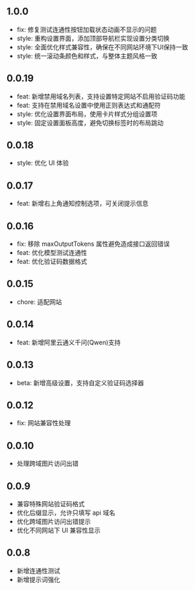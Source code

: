 ## 1.0.0

- fix: 修复测试连通性按钮加载状态动画不显示的问题
- style: 重构设置界面，添加顶部导航栏实现设置分类切换
- style: 全面优化样式兼容性，确保在不同网站环境下UI保持一致
- style: 统一滚动条颜色和样式，与整体主题风格一致

## 0.0.19

- feat: 新增禁用域名列表，支持设置特定网站不启用验证码功能
- feat: 支持在禁用域名设置中使用正则表达式和通配符
- style: 优化设置界面布局，使用卡片样式分组设置项
- style: 固定设置面板高度，避免切换标签时的布局跳动

## 0.0.18

- style: 优化 UI 体验

## 0.0.17

- feat: 新增右上角通知控制选项，可关闭提示信息

## 0.0.16

- fix: 移除 maxOutputTokens 属性避免造成接口返回错误
- feat: 优化模型测试连通性
- feat: 优化验证码数据格式

## 0.0.15

- chore: 适配网站

## 0.0.14

- feat: 新增阿里云通义千问(Qwen)支持

## 0.0.13

- beta: 新增高级设置，支持自定义验证码选择器

## 0.0.12

- fix: 网站兼容性处理

## 0.0.10

- 处理跨域图片访问出错

## 0.0.9

- 兼容特殊网站验证码格式
- 优化后缀显示，允许只填写 api 域名
- 优化跨域图片访问出错提示
- 优化不同网站下 UI 兼容性显示

## 0.0.8

- 新增连通性测试
- 新增提示词强化

